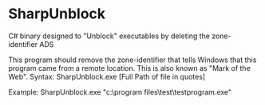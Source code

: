 # SharpUnblock
C# binary designed to "Unblock" executables by deleting the zone-identifier ADS

This program should remove the zone-identifier that tells Windows that this program came from a remote location. This is also known as "Mark of the Web".
Syntax:
SharpUnblock.exe [Full Path of file in quotes]

Example:
SharpUnblock.exe "c:\program files\test\testprogram.exe"

